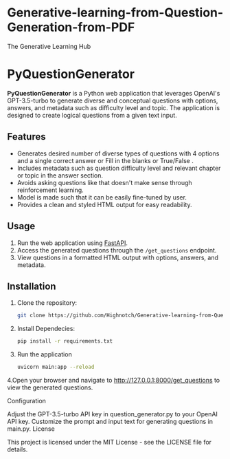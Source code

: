 # Generative-learning-from-Question-Generation-from-PDF
The Generative Learning Hub
# PyQuestionGenerator

**PyQuestionGenerator** is a Python web application that leverages OpenAI's GPT-3.5-turbo to generate diverse and conceptual questions with options, answers, and metadata such as difficulty level and topic. The application is designed to create logical questions from a given text input.

## Features

- Generates desired number of diverse types of questions with 4 options and a single correct answer or Fill in the blanks or True/False .
- Includes metadata such as question difficulty level and relevant chapter or topic in the answer section.
- Avoids asking questions like that doesn't make sense through reinforcement learning.
- Model is made such that it can be easily fine-tuned by user.
- Provides a clean and styled HTML output for easy readability.

## Usage

1. Run the web application using [FastAPI](https://fastapi.tiangolo.com/).
2. Access the generated questions through the `/get_questions` endpoint.
3. View questions in a formatted HTML output with options, answers, and metadata.

## Installation

1. Clone the repository:

   ```bash
   git clone https://github.com/Highnotch/Generative-learning-from-Question-Generation-from-PDF

2. Install Dependecies:
   ```bash
   pip install -r requirements.txt

3. Run the application
   ```bash
   uvicorn main:app --reload

4.Open your browser and navigate to http://127.0.0.1:8000/get_questions to view the generated questions.

Configuration

Adjust the GPT-3.5-turbo API key in question_generator.py to your OpenAI API key.
Customize the prompt and input text for generating questions in main.py.
License

This project is licensed under the MIT License - see the LICENSE file for details.
   
